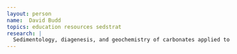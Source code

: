 ```yaml
---
layout: person
name:  David Budd
topics: education resources sedstrat
research: |
  Sedimentology, diagenesis, and geochemistry of carbonates applied to rock-water interaction and the evolution of pore systems in subsurface reservoirs
---
```

